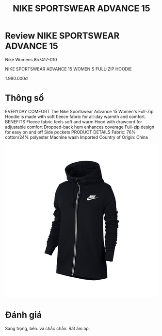 ﻿---
priority: b
title: NIKE SPORTSWEAR ADVANCE 15
layout: ArtistPage
category: artists
path: '/artists/sportswear-advance-15-hoodie/'
key: nikesportswear

meta: NIKE SPORTSWEAR ADVANCE 15
keywords: NIKE SPORTSWEAR ADVANCE 15

location: Sài gòn
prices: 1,990,000
orders: http://phukientrangtricuoi.com/payments
messages: https://www.facebook.com/messages/t/oktotcom
website: 
bandcamp: 
bandcampLabelTrack: 
facebook: 
mixcloud: 
soundcloud: 
youtube: 
discogs: 
---

# Review NIKE SPORTSWEAR ADVANCE 15

Nike
Womens
857417-010

NIKE SPORTSWEAR ADVANCE 15
WOMEN'S FULL-ZIP HOODIE

1.990.000đ

# Thông số

EVERYDAY COMFORT
The Nike Sportswear Advance 15 Women's Full-Zip Hoodie is made with soft fleece fabric for all-day warmth and comfort.
BENEFITS
Fleece fabric feels soft and warm
Hood with drawcord for adjustable comfort
Dropped-back hem enhances coverage
Full-zip design for easy on and off
Side pockets
PRODUCT DETAILS
Fabric: 76% cotton/24% polyester
Machine wash
Imported
Country of Origin: China

![hinh](nikesportswear.jpg "hình")


# Đánh giá

Sang trọng, bền. và chắc chắn. Rất ấm áp.

